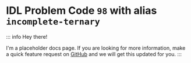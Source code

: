 # IDL Problem Code `98` with alias `incomplete-ternary`

::: info
Hey there!

I'm a placeholder docs page. If you are looking for more information, make a quick feature request on [GitHub](https://github.com/interactive-data-language/vscode-idl/issues/new?assignees=&labels=type%3A+feature&projects=&template=2-feature.yml&title=%5BFeature%5D%3A+) and we will get this updated for you.
:::
